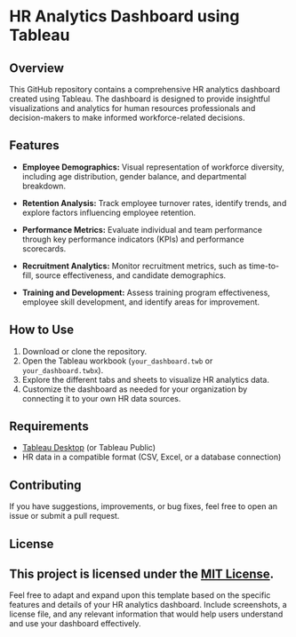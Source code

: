 # HR Analytics Dashboard using Tableau

## Overview
This GitHub repository contains a comprehensive HR analytics dashboard created using Tableau. The dashboard is designed to provide insightful visualizations and analytics for human resources professionals and decision-makers to make informed workforce-related decisions.

## Features
- **Employee Demographics:** Visual representation of workforce diversity, including age distribution, gender balance, and departmental breakdown.
  
- **Retention Analysis:** Track employee turnover rates, identify trends, and explore factors influencing employee retention.

- **Performance Metrics:** Evaluate individual and team performance through key performance indicators (KPIs) and performance scorecards.

- **Recruitment Analytics:** Monitor recruitment metrics, such as time-to-fill, source effectiveness, and candidate demographics.

- **Training and Development:** Assess training program effectiveness, employee skill development, and identify areas for improvement.

## How to Use
1. Download or clone the repository.
2. Open the Tableau workbook (`your_dashboard.twb` or `your_dashboard.twbx`).
3. Explore the different tabs and sheets to visualize HR analytics data.
4. Customize the dashboard as needed for your organization by connecting it to your own HR data sources.

## Requirements
- [Tableau Desktop](https://www.tableau.com/products/desktop) (or Tableau Public)
- HR data in a compatible format (CSV, Excel, or a database connection)


## Contributing
If you have suggestions, improvements, or bug fixes, feel free to open an issue or submit a pull request.
## License
This project is licensed under the [MIT License](LICENSE).
---
Feel free to adapt and expand upon this template based on the specific features and details of your HR analytics dashboard. Include screenshots, a license file, and any relevant information that would help users understand and use your dashboard effectively.
